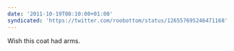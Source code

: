 ```yaml
---
date: '2011-10-19T08:10:00+01:00'
syndicated: 'https://twitter.com/roobottom/status/126557695246471168'
---
```

Wish this coat had arms.
